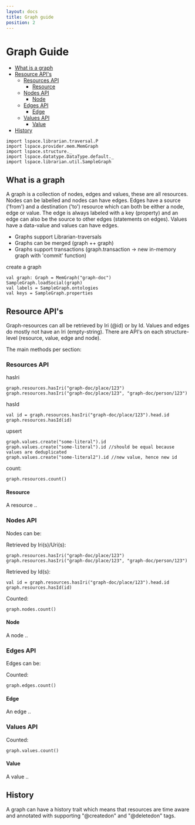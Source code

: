 ```yaml
---
layout: docs
title: Graph guide
position: 2
---
```


# Graph Guide
* [What is a graph](#what-is-a-graph)
* [Resource API's](#resource-api's)
  * [Resources API](#resources-api)
    * [Resource](#resource)
  * [Nodes API](#nodes-api)
    * [Node](#node)
  * [Edges API](#edges-api)
    * [Edge](#edge)
  * [Values API](#values-api)
    * [Value](#value)
* [History](#history)
 
 ```tut:invisible
 import lspace.librarian.traversal.P
 import lspace.provider.mem.MemGraph
 import lspace.structure._
 import lspace.datatype.DataType.default._
 import lspace.librarian.util.SampleGraph
 ```
 
## What is a graph
A graph is a collection of nodes, edges and values, these are all resources. 
Nodes can be labelled and nodes can have edges.
Edges have a source ('from') and a destination ('to') resource which can both be either a node, edge or value. 
The edge is always labeled with a key (property) and an edge can also be the source to other edges (statements on edges).
Values have a data-value and values can have edges.

* Graphs support Librarian-traversals
* Graphs can be merged (graph ++ graph)
* Graphs support transactions (graph.transaction -> new in-memory graph with 'commit' function)

create a graph
 ```tut:book
 val graph: Graph = MemGraph("graph-doc")
 SampleGraph.loadSocial(graph)
 val labels = SampleGraph.ontologies
 val keys = SampleGraph.properties
 ```
 
## Resource API's
Graph-resources can all be retrieved by Iri (@id) or by Id. Values and edges do mostly not have an Iri (empty-string).
There are API's on each structure-level (resource, value, edge and node). 

The main methods per section:

### Resources API

hasIri
```tut:book
graph.resources.hasIri("graph-doc/place/123")
graph.resources.hasIri("graph-doc/place/123", "graph-doc/person/123")
```
hasId
```tut:book
val id = graph.resources.hasIri("graph-doc/place/123").head.id
graph.resources.hasId(id)
```
upsert
```tut:book
graph.values.create("some-literal").id
graph.values.create("some-literal").id //should be equal because values are deduplicated
graph.values.create("some-literal2").id //new value, hence new id
```
count:
```tut:book
graph.resources.count()
```

#### Resource
A resource ..
 
### Nodes API
Nodes can be: 

Retrieved by Iri(s)/Uri(s):
```tut:book
graph.resources.hasIri("graph-doc/place/123")
graph.resources.hasIri("graph-doc/place/123", "graph-doc/person/123")
```
 
Retrieved by Id(s):
```tut:book
val id = graph.resources.hasIri("graph-doc/place/123").head.id
graph.resources.hasId(id)
```

Counted:
```tut:book
graph.nodes.count()
```

#### Node
A node ..

### Edges API
Edges can be:

Counted:
```tut:book
graph.edges.count()
```

#### Edge
An edge ..

### Values API

Counted:
```tut:book
graph.values.count()
```

#### Value
A value ..
 
## History
 A graph can have a history trait which means that resources are time aware and 
 annotated with supporting "@createdon" and "@deletedon" tags.
 